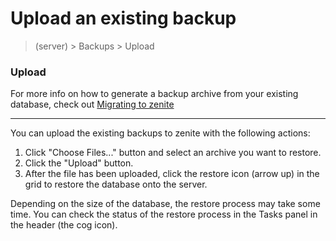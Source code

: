 # Upload an existing backup

> (server) > Backups > Upload

### Upload

For more info on how to generate a backup archive from your existing database, check out [Migrating to zenite](start/migrate.md)

***

You can upload the existing backups to zenite with the following actions:

1. Click "Choose Files..." button and select an archive you want to restore.
2. Click the "Upload" button.
3. After the file has been uploaded, click the restore icon (arrow up) in the grid to restore the database onto the server.

Depending on the size of the database, the restore process may take some time. You can check the status of the restore process in the Tasks panel in the header (the cog icon).